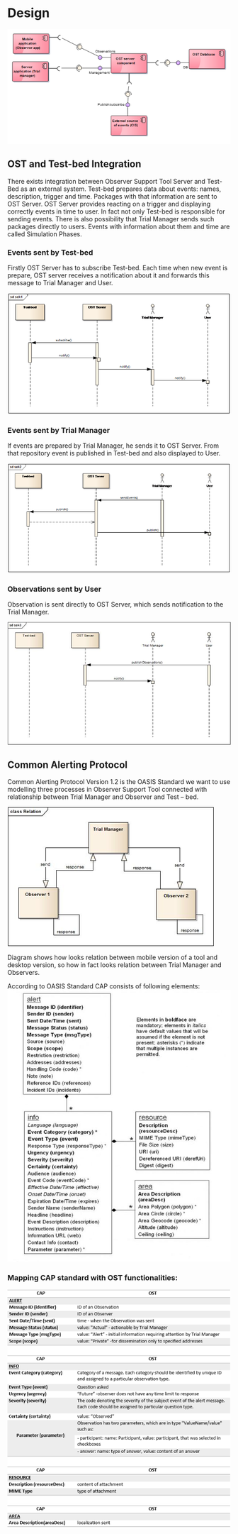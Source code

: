 # Design



![architecture](./img/architecture.png)

## OST and Test-bed Integration

There exists integration between Observer Support Tool Server and Test-Bed as an external system. Test-bed prepares data about events: names, description, trigger and time. Packages with that information are sent to OST Server. OST Server provides reacting on a trigger and displaying correctly events in time to user. 
In fact not only Test-bed is responsible for sending events. There is also possibility that Trial Manager sends such packages directly to users. 
Events with information about them and time are called Simulation Phases. 

### Events sent by Test-bed

Firstly OST Server has to subscribe Test-bed. Each time when new event is prepare, OST server receives a notification about it and forwards this message to Trial Manager and User. 

![seq1](./img/sequence1.png)


### Events sent by Trial Manager

If events are prepared by Trial Manager, he sends it to OST Server. From that repository event is published in Test-bed and also displayed to User. 

![seq2](./img/seq2.png)

### Observations sent by User
Observation is sent directly to OST Server, which sends notification to the Trial Manager.

![sek3](./img/sek3.jpg)


## Common Alerting Protocol 
Common Alerting Protocol Version 1.2 is the OASIS Standard we want to use modelling three processes in Observer Support Tool connected with relationship between Trial Manager and Observer and Test – bed.  

![Relation-TM-Observers](./img/Relation-TM-Observers.jpg)

Diagram shows how looks relation between mobile version of a tool and desktop version, so how in fact looks relation between Trial Manager and Observers. 

According to OASIS Standard CAP consists of following elements: 
![CAP](./img/CAP.jpg)

### Mapping CAP standard with OST functionalities:
![CAP](./img/cap1.png)


